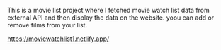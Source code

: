 This is a movie list project where I fetched movie watch list data from          
external API and then display the data on the website. yoou can add or remove films from your list.                                                                                                                                              
 
https://moviewatchlist1.netlify.app/    
